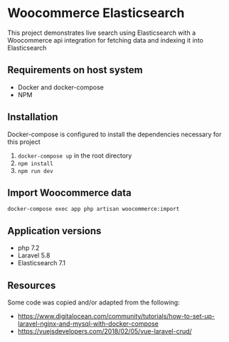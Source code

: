 # Woocommerce Elasticsearch
This project demonstrates live search using Elasticsearch with a Woocommerce api integration for fetching data and indexing it into Elasticsearch

## Requirements on host system
- Docker and docker-compose
- NPM

## Installation
Docker-compose is configured to install the dependencies necessary for this project

1. `docker-compose up` in the root directory
2. `npm install`
3. `npm run dev`

## Import Woocommerce data
`docker-compose exec app php artisan woocommerce:import`

## Application versions
- php 7.2
- Laravel 5.8
- Elasticsearch 7.1

## Resources

Some code was copied and/or adapted from the following:

- https://www.digitalocean.com/community/tutorials/how-to-set-up-laravel-nginx-and-mysql-with-docker-compose
- https://vuejsdevelopers.com/2018/02/05/vue-laravel-crud/